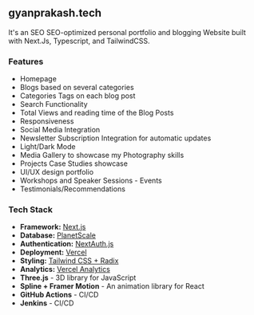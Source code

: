 ## gyanprakash.tech

It's an SEO SEO-optimized personal portfolio and blogging Website built with Next.Js, Typescript, and TailwindCSS.


### Features

- Homepage
- Blogs based on several categories
- Categories Tags on each blog post
- Search Functionality
- Total Views and reading time of the Blog Posts
- Responsiveness
- Social Media Integration
- Newsletter Subscription Integration for automatic updates
- Light/Dark Mode 
- Media Gallery to showcase my Photography skills
- Projects Case Studies showcase
- UI/UX design portfolio
- Workshops and Speaker Sessions - Events
- Testimonials/Recommendations


### Tech Stack

- **Framework:** [Next.js]()
- **Database:** [PlanetScale]()
- **Authentication:** [NextAuth.js]()
- **Deployment:** [Vercel]()
- **Styling:** [Tailwind CSS + Radix]()
- **Analytics:** [Vercel Analytics]()
- **Three.js** - 3D library for JavaScript
- **Spline + Framer Motion** - An animation library for React
- **GitHub Actions** - CI/CD
- **Jenkins** - CI/CD
